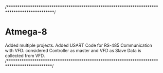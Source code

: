 /**********************************************************************************************/
# Atmega-8
Added multiple projects.
Added USART Code for RS-485 Communication with VFD.
considered Controller as master and VFD as Slave
Data is collected from VFD.
/*********************************************************************************************/
